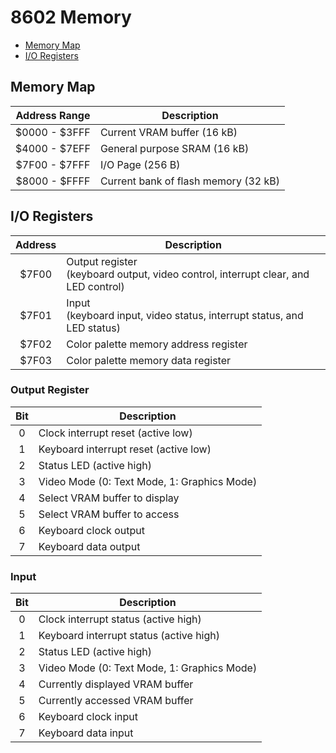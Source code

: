 # 8602 Memory
- [Memory Map](#map)
- [I/O Registers](#io)

<a name="map"></a>
## Memory Map
| Address Range | Description                          |
| :-----------: | -----------                          |
| $0000 - $3FFF | Current VRAM buffer (16 kB)          |
| $4000 - $7EFF | General purpose SRAM (16 kB)         |
| $7F00 - $7FFF | I/O Page (256 B)                     |
| $8000 - $FFFF | Current bank of flash memory (32 kB) |

<a name="io"></a>
## I/O Registers
| Address | Description
| :-----: | -----------
| $7F00   | Output register <br> (keyboard output, video control, interrupt clear, and LED control) |
| $7F01   | Input <br> (keyboard input, video status, interrupt status, and LED status)             |
| $7F02   | Color palette memory address register                                                   |
| $7F03   | Color palette memory data register                                                      |

### Output Register
| Bit | Description
| :-: | -----------
| 0   | Clock interrupt reset (active low)
| 1   | Keyboard interrupt reset (active low)
| 2   | Status LED (active high)
| 3   | Video Mode (0: Text Mode, 1: Graphics Mode)
| 4   | Select VRAM buffer to display
| 5   | Select VRAM buffer to access
| 6   | Keyboard clock output
| 7   | Keyboard data output

### Input
| Bit | Description
| :-: | -----------
| 0   | Clock interrupt status (active high)
| 1   | Keyboard interrupt status (active high)
| 2   | Status LED (active high)
| 3   | Video Mode (0: Text Mode, 1: Graphics Mode)
| 4   | Currently displayed VRAM buffer
| 5   | Currently accessed VRAM buffer
| 6   | Keyboard clock input
| 7   | Keyboard data input